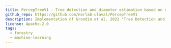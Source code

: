```yaml
---
title: PercepTreeV1 - Tree detection and diameter estimation based on deep learning
github_repo: https://github.com/norlab-ulaval/PercepTreeV1
description: Implementation of Grondin et al. 2022 "Tree Detection and Diameter Estimation Based on Deep Learning". Also includes datasets and some of the pretrained models.
license: Apache-2.0
tags:
  - forestry
  - machine-learning
---
```

